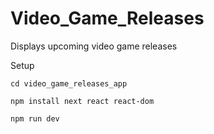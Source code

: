 # Video_Game_Releases
Displays upcoming video game releases

Setup

```
cd video_game_releases_app
```

```
npm install next react react-dom
```

```
npm run dev
```